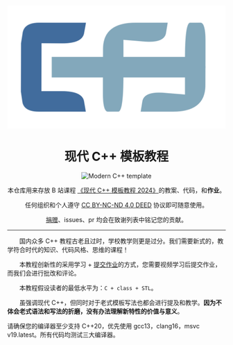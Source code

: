 <div align="center">

<a herf="https://zh.cppreference.com/w/cpp"><img src="image/icon.webp" width=512px alt="cpp"/></a>

# 现代 C++ 模板教程

![Modern C++ template][github-sub-title:img]

[github-sub-title:img]: https://readme-typing-svg.herokuapp.com?font=Segoe+Script&center=true&lines=Modern+Cpp+template;

本仓库用来存放 B 站课程 [《现代 C++ 模板教程 2024》]()的教案、代码，和**作业**。

任何组织和个人遵守 [CC BY-NC-ND 4.0 DEED](LICENSE) 协议即可随意使用。

[捐赠](/image/捐赠)、issues、pr 均会在致谢列表中铭记您的贡献。

</div>

---

&emsp;&emsp;国内众多 C++ 教程古老且过时，学校教学则更是过分。我们需要新式的，教学符合时代的知识、代码风格、思维的课程！

&emsp;&emsp;本教程创新性的采用学习 + [提交作业](/homework/README.md)的方式，您需要视频学习后提交作业，而我们会进行批改和评论。

&emsp;&emsp;本教程假设读者的最低水平为：`C + class + STL`。

&emsp;&emsp;虽强调现代 C++，但同时对于老式模板写法也都会进行提及和教学。**因为不体会老式语法和写法的折磨，没有办法理解新特性的价值与意义**。

请确保您的编译器至少支持 C++20，优先使用 gcc13，clang16，msvc v19.latest。所有代码均测试三大编译器。